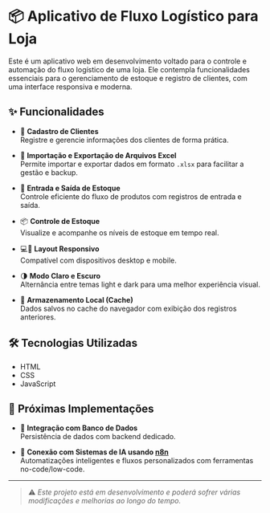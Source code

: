 # 📦 Aplicativo de Fluxo Logístico para Loja

Este é um aplicativo web em desenvolvimento voltado para o controle e automação do fluxo logístico de uma loja. Ele contempla funcionalidades essenciais para o gerenciamento de estoque e registro de clientes, com uma interface responsiva e moderna.

## ✨ Funcionalidades

- 📝 **Cadastro de Clientes**  
  Registre e gerencie informações dos clientes de forma prática.

- 📁 **Importação e Exportação de Arquivos Excel**  
  Permite importar e exportar dados em formato `.xlsx` para facilitar a gestão e backup.

- 🔄 **Entrada e Saída de Estoque**  
  Controle eficiente do fluxo de produtos com registros de entrada e saída.

- 📦 **Controle de Estoque**  
  Visualize e acompanhe os níveis de estoque em tempo real.

- 💻📱 **Layout Responsivo**  
  Compatível com dispositivos desktop e mobile.

- 🌗 **Modo Claro e Escuro**  
  Alternância entre temas light e dark para uma melhor experiência visual.

- 💾 **Armazenamento Local (Cache)**  
  Dados salvos no cache do navegador com exibição dos registros anteriores.

## 🛠️ Tecnologias Utilizadas

- HTML  
- CSS  
- JavaScript

## 🔄 Próximas Implementações

- 🔗 **Integração com Banco de Dados**  
  Persistência de dados com backend dedicado.

- 🤖 **Conexão com Sistemas de IA usando [n8n](https://n8n.io/)**  
  Automatizações inteligentes e fluxos personalizados com ferramentas no-code/low-code.

---

> ⚠️ *Este projeto está em desenvolvimento e poderá sofrer várias modificações e melhorias ao longo do tempo.*
